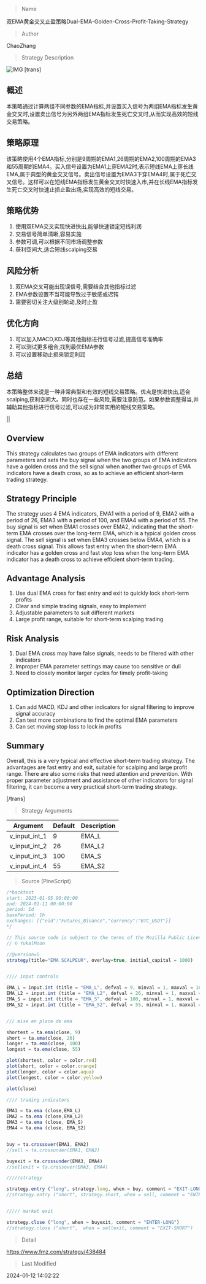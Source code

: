 
> Name

双EMA黄金交叉止盈策略Dual-EMA-Golden-Cross-Profit-Taking-Strategy

> Author

ChaoZhang

> Strategy Description

![IMG](https://www.fmz.com/upload/asset/7318f9bbbffe47a533.png)
[trans]

## 概述

本策略通过计算两组不同参数的EMA指标,并设置买入信号为两组EMA指标发生黄金交叉时,设置卖出信号为另外两组EMA指标发生死亡交叉时,从而实现高效的短线交易策略。

## 策略原理

该策略使用4个EMA指标,分别是9周期的EMA1,26周期的EMA2,100周期的EMA3和55周期的EMA4。买入信号设置为EMA1上穿EMA2时,表示短线EMA上穿长线EMA,属于典型的黄金交叉信号。卖出信号设置为EMA3下穿EMA4时,属于死亡交叉信号。这样可以在短线EMA指标发生黄金交叉时快速入市,并在长线EMA指标发生死亡交叉时快速止损止盈出场,实现高效的短线交易。

## 策略优势

1. 使用双EMA交叉实现快进快出,能够快速锁定短线利润
2. 交易信号简单清晰,容易实施
3. 参数可调,可以根据不同市场调整参数
4. 获利空间大,适合短线scalping交易

## 风险分析

1. 双EMA交叉可能出现误信号,需要结合其他指标过滤
2. EMA参数设置不当可能导致过于敏感或迟钝
3. 需要密切关注大级别轮动,及时止盈

## 优化方向

1. 可以加入MACD,KDJ等其他指标进行信号过滤,提高信号准确率
2. 可以测试更多组合,找到最优EMA参数
3. 可以设置移动止损来锁定利润

## 总结

本策略整体来说是一种非常典型和有效的短线交易策略。优点是快进快出,适合scalping,获利空间大。同时也存在一些风险,需要注意防范。如果参数调整得当,并辅助其他指标进行信号过滤,可以成为非常实用的短线交易策略。

||

## Overview

This strategy calculates two groups of EMA indicators with different parameters and sets the buy signal when the two groups of EMA indicators have a golden cross and the sell signal when another two groups of EMA indicators have a death cross, so as to achieve an efficient short-term trading strategy.

## Strategy Principle  

The strategy uses 4 EMA indicators, EMA1 with a period of 9, EMA2 with a period of 26, EMA3 with a period of 100, and EMA4 with a period of 55. The buy signal is set when EMA1 crosses over EMA2, indicating that the short-term EMA crosses over the long-term EMA, which is a typical golden cross signal. The sell signal is set when EMA3 crosses below EMA4, which is a death cross signal. This allows fast entry when the short-term EMA indicator has a golden cross and fast stop loss when the long-term EMA indicator has a death cross to achieve efficient short-term trading.

## Advantage Analysis

1. Use dual EMA cross for fast entry and exit to quickly lock short-term profits 
2. Clear and simple trading signals, easy to implement
3. Adjustable parameters to suit different markets
4. Large profit range, suitable for short-term scalping trading

## Risk Analysis  

1. Dual EMA cross may have false signals, needs to be filtered with other indicators
2. Improper EMA parameter settings may cause too sensitive or dull
3. Need to closely monitor larger cycles for timely profit-taking

## Optimization Direction

1. Can add MACD, KDJ and other indicators for signal filtering to improve signal accuracy
2. Can test more combinations to find the optimal EMA parameters  
3. Can set moving stop loss to lock in profits

## Summary

Overall, this is a very typical and effective short-term trading strategy. The advantages are fast entry and exit, suitable for scalping and large profit range. There are also some risks that need attention and prevention. With proper parameter adjustment and assistance of other indicators for signal filtering, it can become a very practical short-term trading strategy.

[/trans]

> Strategy Arguments



|Argument|Default|Description|
|----|----|----|
|v_input_int_1|9|EMA_L|
|v_input_int_2|26|EMA_L2|
|v_input_int_3|100|EMA_S|
|v_input_int_4|55|EMA_S2|


> Source (PineScript)

``` javascript
/*backtest
start: 2023-01-05 00:00:00
end: 2024-01-11 00:00:00
period: 1d
basePeriod: 1h
exchanges: [{"eid":"Futures_Binance","currency":"BTC_USDT"}]
*/

// This source code is subject to the terms of the Mozilla Public License 2.0 at https://mozilla.org/MPL/2.0/
// © YukalMoon

//@version=5
strategy(title="EMA SCALPEUR", overlay=true, initial_capital = 1000)


//// input controls

EMA_L = input.int (title = "EMA_L", defval = 9, minval = 1, maxval = 100, step =1)
EMA_L2 = input.int (title = "EMA_L2", defval = 26, minval = 1, maxval = 100, step =1)
EMA_S = input.int (title = "EMA_S", defval = 100, minval = 1, maxval = 100, step =1)
EMA_S2 = input.int (title = "EMA_S2", defval = 55, minval = 1, maxval = 100, step =1)


/// mise en place de ema

shortest = ta.ema(close, 9)
short = ta.ema(close, 26)
longer = ta.ema(close, 100)
longest = ta.ema(close, 55)

plot(shortest, color = color.red)
plot(short, color = color.orange)
plot(longer, color = color.aqua)
plot(longest, color = color.yellow)

plot(close)

//// trading indicators

EMA1 = ta.ema (close,EMA_L)
EMA2 = ta.ema (close,EMA_L2)
EMA3 = ta.ema (close, EMA_S)
EMA4 = ta.ema (close, EMA_S2)


buy = ta.crossover(EMA1, EMA2)
//sell = ta.crossunder(EMA1, EMA2)

buyexit = ta.crossunder(EMA3, EMA4)
//sellexit = ta.crossover(EMA3, EMA4)

/////strategy

strategy.entry ("long", strategy.long, when = buy, comment = "EXIT-LONG")
//strategy.entry ("short", strategy.short, when = sell, comment = "ENTER-SHORT")


///// market exit

strategy.close ("long", when = buyexit, comment = "ENTER-LONG")
//strategy.close ("short",  when = sellexit, comment = "EXIT-SHORT")

```

> Detail

https://www.fmz.com/strategy/438484

> Last Modified

2024-01-12 14:02:22
